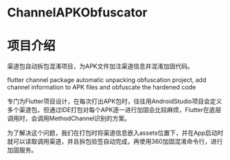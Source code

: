 # ChannelAPKObfuscator

# 项目介绍
渠道包自动拆包混淆项目，为APK文件加注渠道信息并混淆加固代码。

flutter channel package automatic unpacking obfuscation project, add channel information to APK files and obfuscate the hardened code

专门为Flutter项目设计，在每次打出APK包时，往往用AndroidStudio项目会定义多个渠道包，但通过IDE打包对每个APK逐一进行加固会比较麻烦，Flutter在底层调用时，会调用MethodChannel识别的方案。

为了解决这个问题，我们在打包时将渠道信息嵌入assets位置下，并在App启动时就可以读取调用渠道，并且拆包验签自动完成，再使用360加固混淆命令行，进行加固服务。


